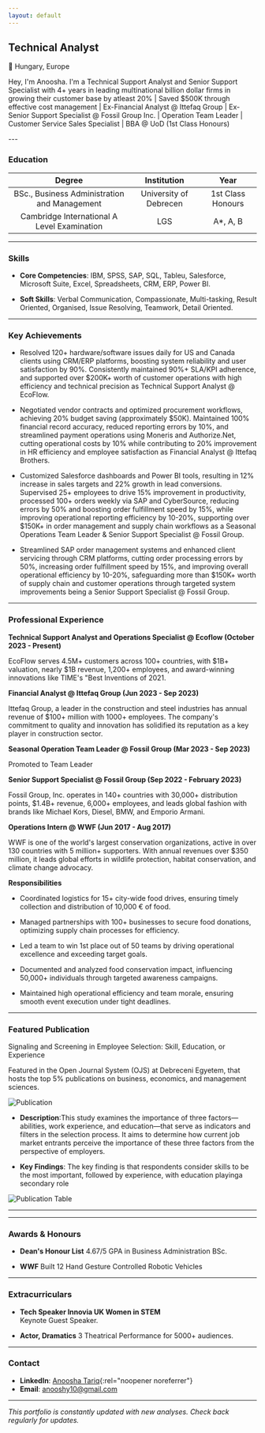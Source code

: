 ```yaml
---
layout: default
---
```


<meta name="viewport" content="width=device-width, initial-scale=1.0, maximum-scale=1.0, user-scalable=no, shrink-to-fit=no, viewport-fit=cover">
<style>
* {
    -webkit-touch-callout: none;
    -webkit-user-select: none;
    -khtml-user-select: none;
    -moz-user-select: none;
    -ms-user-select: none;
    user-select: none;
    touch-action: pan-y pinch-zoom;
}

/* Base styles for consistent sizing */
html {
    overflow-x: hidden !important;
    width: 100%;
    font-size: 16px;
    line-height: 1.6;
    -webkit-text-size-adjust: none;
    text-size-adjust: none;
    -webkit-tap-highlight-color: transparent;
}

body {
    max-width: 100%;
    margin: 0 auto;
    padding: 80px 30px 0;
    font-size: 1rem;
    overflow-x: hidden !important;
    width: 100%;
    touch-action: manipulation;
    -webkit-overflow-scrolling: touch;
}

/* Project image sizing */
.project-image {
    width: 500px;
    height: 500px;
    margin: 20px auto;
    display: block;
    object-fit: cover;
    max-width: 100%;  /* Ensure images don't cause overflow */
}

.project-image2 {
    width: 500px;
    height: 500px;
    margin: 20px auto;
    display: block;
    object-fit: cover;
    max-width: 100%;  /* Ensure images don't cause overflow */
}

/* Large screens (1024px and below) */
@media screen and (max-width: 1024px) {
    html {
        font-size: 14px;
        overflow-x: hidden;
        width: 100%;
        position: relative;
    }
    
    body {
        padding: 60px 15px 0;
        overflow-x: hidden;
        width: 100%;
        max-width: 100vw;
    }
    
    .wrapper {
        overflow-x: hidden;
        width: 100%;
        max-width: 100vw;
        padding: 0 10px;
    }
    
    .project-image, .project-image2 {
        width: 450px;
        height: 450px;
        max-width: 95%;
        margin: 15px auto;
        object-fit: cover;
    }
}

/* Medium screens (768px and below) */
@media screen and (max-width: 768px) {
    html {
        font-size: 13px;
        overflow-x: hidden !important;
        width: 100%;
        touch-action: manipulation;
        -webkit-text-size-adjust: 100%;
    }
    
    body {
        overflow-x: hidden !important;
        width: 100%;
        max-width: 100vw;
        margin: 0;
        padding: 60px 15px 0;
    }
    
    .project-image, .project-image2 {
        width: 400px;
        height: 400px;
        max-width: 90%;
    }
}

/* Small screens (480px and below) */
@media screen and (max-width: 480px) {
    html {
        font-size: 11px;
        overflow-x: hidden !important;
        width: 100%;
        -webkit-text-size-adjust: none !important;
        -moz-text-size-adjust: none !important;
        -ms-text-size-adjust: none !important;
        text-size-adjust: none !important;
        touch-action: pan-y;
        -webkit-overflow-scrolling: touch;
        max-width: 100vw;
        min-height: -webkit-fill-available;
    }
    
    body {
        overflow-x: hidden !important;
        width: 100%;
        max-width: 100vw;
        margin: 0;
        padding: 60px 15px 0;
        -webkit-overflow-scrolling: touch;
        min-height: -webkit-fill-available;
        position: fixed;
        left: 0;
        right: 0;
        top: 0;
        bottom: 0;
    }
    
    .wrapper {
        overflow-x: hidden !important;
        width: 100%;
        max-width: 100vw;
        height: 100%;
        overflow-y: auto;
        -webkit-overflow-scrolling: touch;
    }
    
    .project-image, .project-image2 {
        width: 350px;
        height: 350px;
        max-width: 85%;
    }
}

/* Content sizing */
.wrapper {
    max-width: 1400px;
    margin: 0 auto;
    padding: 0 30px;
    overflow-x: hidden;  /* Prevent wrapper overflow */
}

section {
    font-size: 1.1rem;
    line-height: 1.6;
    max-width: 100%;  /* Ensure sections don't overflow */
}

h1 {
    font-size: 2.2em;
    margin-bottom: 0.7em;
}

h2 {
    font-size: 1.8em;
    margin-bottom: 0.7em;
}

h3 {
    font-size: 1.5em;
    margin-bottom: 0.7em;
}

p, li {
    font-size: 1.1rem;
    margin-bottom: 1em;
}

/* GitHub Profile Link Style */
.view a {
    display: inline-block;
    padding: 10px 20px;
    background-color: #0077b5;  /* LinkedIn blue color */
    color: white;
    text-decoration: none;
    border-radius: 6px;
    font-weight: 600;
    transition: background-color 0.3s ease;
}

.view a:hover {
    background-color: #005e93;  /* Darker LinkedIn blue for hover */
}

/* Project Button Style */
.project-button {
    display: inline-block;
    padding: 8px 16px;
    background-color: #0366d6;
    color: white;
    text-decoration: none;
    border-radius: 6px;
    font-weight: 500;
    margin-top: 10px;
    margin-right: 10px;
    transition: background-color 0.3s ease;
}

.project-button:hover {
    background-color: #0245a3;
}

/* GitHub Button Style */
.github-button {
    display: inline-block;
    padding: 8px 16px;
    background-color: #24292e;
    color: white;
    text-decoration: none;
    border-radius: 6px;
    font-weight: 500;
    margin-top: 10px;
    transition: background-color 0.3s ease;
}

.github-button:hover {
    background-color: #2f363d;
}

/* Education container styles */
.education-container {
    margin: 20px 0;
}

.education-item {
    background-color: #f8f9fa;
    border-radius: 8px;
    padding: 20px;
    margin-bottom: 15px;
    box-shadow: 0 2px 4px rgba(0,0,0,0.1);
    transition: transform 0.2s ease;
}

.education-item:hover {
    transform: translateY(-2px);
}

.education-item h3 {
    color: #0366d6;
    margin: 0 0 10px 0;
    font-size: 1.2em;
}

.education-details {
    display: flex;
    justify-content: space-between;
    align-items: center;
    color: #586069;
}

.education-details .institution {
    font-weight: 500;
    margin: 0;
}

.education-details .year {
    margin: 0;
    font-style: italic;
}

/* Desktop Styles */
@media screen and (min-width: 1250px) {
    body {
        overflow-x: hidden;
        max-width: 1400px;
    }
    
    .container {
        max-width: 1200px;
        padding: 0 2rem;
    }
    
    h1 {
        font-size: 2.5rem;
    }
    
    h2 {
        font-size: 2rem;
    }
    
    h3 {
        font-size: 1.5rem;
    }
    
    p {
        font-size: 1rem;
    }
    
    .project-image {
        max-width: 90%;
        height: auto;
    }
}

/* Medium-large screens */
@media screen and (min-width: 1024px) and (max-width: 1249px) {
  body {
    overflow-x: hidden;
    zoom: 0.9;
    -moz-transform: scale(0.9);
    -moz-transform-origin: 0 0;
  }
  
  .container {
    max-width: 1100px;
    padding: 0 2rem;
  }
  
  h1 {
    font-size: 2.3rem;
  }
  
  h2 {
    font-size: 1.8rem;
  }
  
  h3 {
    font-size: 1.4rem;
  }
  
  p {
    font-size: 1rem;
  }
  
  .project-image {
    max-width: 85%;
    height: auto;
  }
}

/* Add to the style section */
.project-separator {
    border: 0;
    height: 1px;
    background-color: #e1e4e8;
    margin: 30px 0;
    width: 100%;
}

/* Add to the style section */
table th {
    text-align: center;
}

/* Add Power BI Dashboard styles */
.powerbi-container {
    width: 100%;
    max-width: 1140px;
    margin: 20px auto;
    overflow: hidden;
    position: relative;
    padding-bottom: 56.25%; /* 16:9 Aspect Ratio */
    height: 0;
}

.powerbi-container iframe {
    position: absolute;
    top: 0;
    left: 0;
    width: 100%;
    height: 100%;
    border: 0;
}

/* Responsive adjustments for Power BI */
@media screen and (max-width: 768px) {
    .powerbi-container {
        padding-bottom: 75%; /* Slightly taller on mobile */
    }
}

/* Company description styles */
.company-description {
    font-size: 1rem;
    font-weight: normal;
    margin-bottom: 1em;
    color: #333;
}

/* Professional Experience styles */
.professional-experience p {
    font-size: 1rem;
    font-weight: normal;
    margin-bottom: 1em;
    color: #333;
}
</style>

## Technical Analyst

📍 Hungary, Europe

<p class="company-description">Hey, I'm Anoosha. I'm a Technical Support Analyst and Senior Support Specialist with 4+ years in leading multinational billion dollar firms in growing their customer base by atleast 20% | Saved $500K through effective cost management | Ex-Financial Analyst @ Ittefaq Group | Ex-Senior Support Specialist @ Fossil Group Inc. | Operation Team Leader | Customer Service Sales Specialist | BBA @ UoD (1st Class Honours)</p>
---

### Education

| Degree | Institution | Year |
|:------:|:----------:|:----:|
| BSc., Business Administration and Management | University of Debrecen | 1st Class Honours 
| Cambridge International A Level Examination | LGS | A*, A, B

---

### Skills

* **Core Competencies**: IBM, SPSS, SAP, SQL, Tableu, Salesforce, Microsoft Suite, Excel, Spreadsheets, CRM, ERP, Power BI.

* **Soft Skills**: Verbal Communication, Compassionate, Multi-tasking, Result Oriented, Organised, Issue Resolving, Teamwork, Detail Oriented.

---
### Key Achievements

* Resolved 120+ hardware/software issues daily for US and Canada clients using CRM/ERP platforms, boosting system reliability and user satisfaction by 90%. Consistently maintained 90%+ SLA/KPI adherence, and supported over $200K+ worth of customer operations with high efficiency and technical precision as Technical Support Analyst @ EcoFlow.

* Negotiated vendor contracts and optimized procurement workflows, achieving 20% budget saving (approximately $50K). Maintained 100% financial record accuracy, reduced reporting errors by 10%, and streamlined payment operations using Moneris and Authorize.Net, cutting operational costs by 10% while contributing to 20% improvement in HR efficiency and employee satisfaction as Financial Analyst @ Ittefaq Brothers.

* Customized Salesforce dashboards and Power BI tools, resulting in 12% increase in sales targets and 22% growth in lead conversions. Supervised 25+ employees to drive 15% improvement in productivity, processed 100+ orders weekly via SAP and CyberSource, reducing errors by 50% and boosting order fulfillment speed by 15%, while improving operational reporting efficiency by 10-20%, supporting over $150K+ in order management and supply chain workflows as a Seasonal Operations Team Leader & Senior Support Specialist @ Fossil Group.

* Streamlined SAP order management systems and enhanced client servicing through CRM platforms, cutting order processing errors by 50%, increasing order fulfillment speed by 15%, and improving overall operational efficiency by 10-20%, safeguarding more than $150K+ worth of supply chain and customer operations through targeted system improvements being a Senior Support Specialist @ Fossil Group.

---

### Professional Experience

**Technical Support Analyst and Operations Specialist @ Ecoflow (October 2023 - Present)**  
<p class="company-description">EcoFlow serves 4.5M+ customers across 100+ countries, with $1B+ valuation, nearly $1B revenue, 1,200+ employees, and award-winning innovations like TIME's "Best Inventions of 2021.</p>

**Financial Analyst @ Ittefaq Group (Jun 2023 - Sep 2023)**  
<p class="company-description">Ittefaq Group, a leader in the construction and steel industries has annual revenue of $100+ million with 1000+ employees. The company's commitment to quality and innovation has solidified its reputation as a key player in construction sector.</p>

**Seasonal Operation Team Leader @ Fossil Group (Mar 2023 - Sep 2023)**  
<p class="company-description">Promoted to Team Leader</p>

**Senior Support Specialist @ Fossil Group (Sep 2022 - February 2023)**  
<p class="company-description">Fossil Group, Inc. operates in 140+ countries with 30,000+ distribution points, $1.4B+ revenue, 6,000+ employees, and leads global fashion with brands like Michael Kors, Diesel, BMW, and Emporio Armani.</p>

**Operations Intern @ WWF (Jun 2017 - Aug 2017)**  
<p class="company-description">WWF is one of the world's largest conservation organizations, active in over 130 countries with 5 million+ supporters. With annual revenues over $350 million, it leads global efforts in wildlife protection, habitat conservation, and climate change advocacy.</p>

**Responsibilities** 
* Coordinated logistics for 15+ city-wide food drives, ensuring timely collection and distribution of 10,000 € of food.

* Managed partnerships with 100+ businesses to secure food donations, optimizing supply chain processes for efficiency.

* Led a team to win 1st place out of 50 teams by driving operational excellence and exceeding target goals.

* Documented and analyzed food conservation impact, influencing 50,000+ individuals through targeted awareness campaigns.

* Maintained high operational efficiency and team morale, ensuring smooth event execution under tight deadlines.


---
### Featured Publication

<p class="company-description">Signaling and Screening in Employee Selection: Skill, Education, or Experience</p>

<p class="company-description">Featured in the Open Journal System (OJS) at Debreceni Egyetem, that hosts the top 5% publications on business, economics, and management sciences.</p>

<img src="./assets/img/publication.png" class="project-image" alt="Publication">

* **Description**:This  study  examines  the importance of three factors—abilities, work experience, and education—that serve as indicators and filters in the selection process. It aims to determine how current job market entrants perceive the importance of these three factors from the perspective of employers.

* **Key Findings**: The key finding is that respondents consider skills to be the most important, followed by experience, with education playinga secondary role


<img src="./assets/img/publication-table.png" class="project-image" alt="Publication Table">

<hr class="project-separator">

---

### Awards & Honours

* **Dean's Honour List** 
  4.67/5 GPA in Business Administration BSc.

* **WWF** 
  Built 12 Hand Gesture Controlled Robotic Vehicles

---

### Extracurriculars

* **Tech Speaker Innovia UK Women in STEM**  
  Keynote Guest Speaker.    

* **Actor, Dramatics**
  3 Theatrical Performance for 5000+ audiences.


---

### Contact

* **LinkedIn**: [Anoosha Tariq](https://www.linkedin.com/in/anoosha-tariq-sahi){:rel="noopener noreferrer"}
* **Email**: anooshy10@gmail.com

---

_This portfolio is constantly updated with new analyses. Check back regularly for updates._
